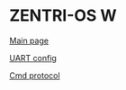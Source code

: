 # ZENTRI-OS W

[Main page](https://docs.zentri.com/zentrios/w/latest/)

[UART config](https://docs.zentri.com/zentrios/w/3.2/cmd/variables/uart)

[Cmd protocol](https://docs.zentri.com/zentrios/w/latest/serial-interface#command-protocol)
